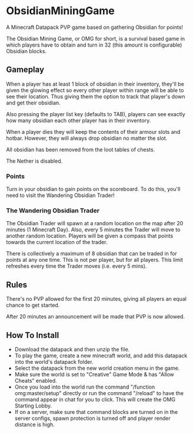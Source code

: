 # ObsidianMiningGame

A Minecraft Datapack PVP game based on gathering Obsidian for points!

The Obsidian Mining Game, or OMG for short, is a survival based game in which players have to obtain and turn in 32 (this amount is configurable) Obsidian blocks.

## Gameplay

When a player has at least 1 block of obsidian in their inventory, they'll be given the glowing effect so every other player within range will be able to see their location. Thus giving them the option to track that player's down and get their obsidian.

Also pressing the player list key (defaults to TAB), players can see exactly how many obsidian each other player has in their inventory.

When a player dies they will keep the contents of their armour slots and hotbar. However, they will always drop obsidian no matter the slot.

All obsidian has been removed from the loot tables of chests.

The Nether is disabled.

### Points
Turn in your obsidian to gain points on the scoreboard. To do this, you'll need to visit the Wandering Obsidian Trader!

### The Wandering Obsidian Trader
The Obsidian Trader will spawn at a random location on the map after 20 minutes (1 Minecraft Day).
Also, every 5 minutes the Trader will move to another random location.
Players will be given a compass that points towards the current location of the trader.

There is collectively a maximum of 8 obsidian that can be traded in for points at any one time. This is not per player, but for all players. This limit refreshes every time the Trader moves (i.e. every 5 mins).

## Rules

There's no PVP allowed for the first 20 minutes, giving all players an equal chance to get started.

After 20 minutes an announcement will be made that PVP is now allowed.

## How To Install

- Download the datapack and then unzip the file.
- To play the game, create a new minecraft world, and add this datapack into the world's datapack folder.
- Select the datapack from the new world creation menu in the game.
- Make sure the world is set to "Creative" Game Mode & has "Allow Cheats" enabled.
- Once you load into the world run the command "/function omg:master/setup" directly or run the command "/reload" to have the command appear in chat for you to click. This will create the OMG Starting Lobby.
- If on a server, make sure that command blocks are turned on in the server configs, spawn protection is turned off and player render distance is high.
